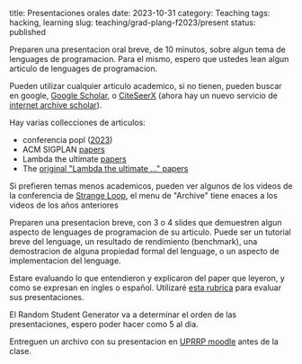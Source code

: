 title: Presentaciones orales
date: 2023-10-31
category: Teaching
tags: hacking, learning
slug: teaching/grad-plang-f2023/present
status: published

Preparen una presentacion oral breve, de 10
minutos, sobre algun tema de lenguages de programacion. Para el mismo, espero
que ustedes lean algun articulo de lenguages de programacion.

Pueden utilizar cualquier articulo academico, si no tienen, pueden buscar en
google, [Google Scholar](https://scholar.google.com/), o [CiteSeerX](https://citeseerx.ist.psu.edu/) (ahora hay un nuevo servicio de [internet archive scholar](https://scholar.archive.org/)).

Hay varias collecciones de articulos:

- conferencia popl ([2023](https://popl23.sigplan.org/track/POPL-2023-popl-research-papers#event-overview))
- ACM SIGPLAN [papers](https://www.sigplan.org/Highlights/Papers/)
- Lambda the ultimate [papers](http://lambda-the-ultimate.org/papers)
- The [original "Lambda the ultimate ..." papers](https://research.scheme.org/lambda-papers/)

Si prefieren temas menos academicos, pueden ver algunos de los videos de la conferencia de [Strange Loop](https://www.thestrangeloop.com/), el menu de "Archive" tiene enaces a los videos de los años anteriores

Preparen una presentacion breve, con 3 o 4 slides que demuestren algun aspecto
de lenguages de programacion de su articulo. Puede ser un tutorial breve del
lenguage, un resultado de rendimiento (benchmark), una demostracion de alguna
propiedad formal del lenguage, o un aspecto de implementacion del lenguage.

Estare evaluando lo que entendieron y explicaron del paper que leyeron, y como
se expresan en ingles o español. Utilizaré [esta
rubrica]({attach}RubricaPresentacionOral-HLL.pdf) para evaluar sus
presentaciones.

El Random Student Generator va a determinar el orden de las presentaciones,
espero poder hacer como 5 al dia.

Entreguen un archivo con su presentacion en [UPRRP
moodle](https://online.uprrp.edu/) antes de la clase.
